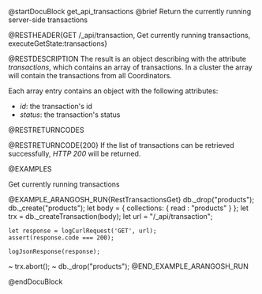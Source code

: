 
@startDocuBlock get_api_transactions
@brief Return the currently running server-side transactions

@RESTHEADER{GET /_api/transaction, Get currently running transactions, executeGetState:transactions}

@RESTDESCRIPTION
The result is an object describing with the attribute *transactions*, which contains
an array of transactions.
In a cluster the array will contain the transactions from all Coordinators.

Each array entry contains an object with the following attributes:

- *id*: the transaction's id
- *status*: the transaction's status

@RESTRETURNCODES

@RESTRETURNCODE{200}
If the list of transactions can be retrieved successfully, *HTTP 200* will be returned.

@EXAMPLES

Get currently running transactions

@EXAMPLE_ARANGOSH_RUN{RestTransactionsGet}
    db._drop("products");
    db._create("products");
    let body = {
      collections: {
        read : "products"
      }
    };
    let trx = db._createTransaction(body);
    let url = "/_api/transaction";

    let response = logCurlRequest('GET', url);
    assert(response.code === 200);

    logJsonResponse(response);

  ~ trx.abort();
  ~ db._drop("products");
@END_EXAMPLE_ARANGOSH_RUN

@endDocuBlock
